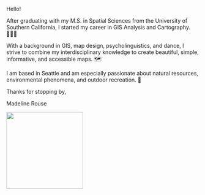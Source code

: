 Hello!

After graduating with my M.S. in Spatial Sciences from the University of Southern California, I started my career in GIS Analysis and Cartography. 👩🏻‍🎓

With a background in GIS, map design, psycholinguistics, and dance, I strive to combine my interdisciplinary knowledge to create beautiful, simple, informative, and accessible maps. 🗺

I am based in Seattle and am especially passionate about natural resources, environmental phenomena, and outdoor recreation. 🌲

Thanks for stopping by,

Madeline Rouse

<img src="https://github.com/madrouse/madrouse/assets/102773482/7ffa74e2-446c-4006-bb70-dd481eb457dc" width="200" />

